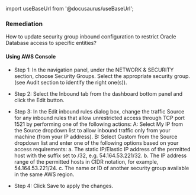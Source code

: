 import useBaseUrl from '@docusaurus/useBaseUrl';

### Remediation
How to update security group inbound configuration to restrict Oracle Database access to specific entities?

#### Using AWS Console

- Step 1: In the navigation panel, under the NETWORK & SECURITY section, choose Security Groups. Select the appropriate security group.
					(see Audit section to identify the right one(s)).

- Step 2: Select the Inbound tab from the dashboard bottom panel and click the Edit button.

- Step 3: In the Edit inbound rules dialog box, change the traffic Source for any inbound rules that allow unrestricted access through TCP port 1521 by performing one of the following actions:
	 A: Select My IP from the Source dropdown list to allow inbound traffic only from your machine (from your IP address).
	 B: Select Custom from the Source dropdown list and enter one of the following options based on your access requirements:
		a. The static IP/Elastic IP address of the permitted host with the suffix set to /32, e.g. 54.164.53.221/32.
		b. The IP address range of the permitted hosts in CIDR notation, for example, 54.164.53.221/24.
		c. The name or ID of another security group available in the same AWS region.

- Step 4: Click Save to apply the changes.